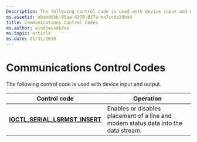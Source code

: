 ```yaml
---
Description: The following control code is used with device input and output.
ms.assetid: a9aed6bb-05aa-4378-837a-ea7ccda39ba4
title: Communications Control Codes
ms.author: windowssdkdev
ms.topic: article
ms.date: 05/31/2018
---
```


# Communications Control Codes

The following control code is used with device input and output.



| Control code                                                        | Operation                                                                           |
|---------------------------------------------------------------------|-------------------------------------------------------------------------------------|
| [**IOCTL\_SERIAL\_LSRMST\_INSERT**](/windows/desktop/api/WinIoCtl/ni-winioctl-ioctl_serial_lsrmst_insert) | Enables or disables placement of a line and modem status data into the data stream. |



 

 

 



